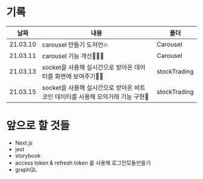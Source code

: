 # 기록

| 날짜     | 내용                                                                            | 폴더         |
| -------- | ------------------------------------------------------------------------------- | ------------ |
| 21.03.10 | carousel 만들기 도저언🔥                                                        | Carousel     |
| 21.03.11 | carousel 기능 개선🤸🏻‍♀️                                                            | Carousel     |
| 21.03.13 | socket을 사용해 실시간으로 받아온 데이터를 화면에 보여주기💃🏻                    | stockTrading |
| 21.03.15 | socket을 사용해 실시간으로 받아온 비트코인 데이터를 사용해 모의거래 기능 구현💸 | stockTrading |

# 앞으로 할 것들
- Next.js
- jest
- storybook
- access token & refresh token 를 사용해 로그인모듈만들기
- graphQL
